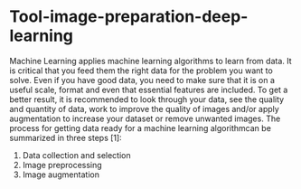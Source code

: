 # Tool-image-preparation-deep-learning

Machine Learning applies machine learning algorithms to learn from data. It is critical that you
feed them the right data for the problem you want to solve. Even if you have good data, you need
to make sure that it is on a useful scale, format and even that essential features are included. To
get a better result, it is recommended to look through your data, see the quality and quantity of
data, work to improve the quality of images and/or apply augmentation to increase your dataset or
remove unwanted images. The process for getting data ready for a machine learning algorithmcan be
summarized in three steps [1]:
1. Data collection and selection
2. Image preprocessing
3. Image augmentation
